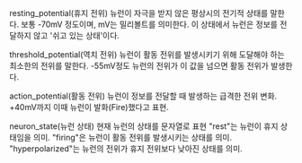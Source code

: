 
resting_potential(휴지 전위)
뉴런이 자극을 받지 않은 평상시의 전기적 상태를 말한다.
보통 -70mV 정도이며, mV는 밀리볼트를 의미한다.
이 상태에서 뉴런은 정보를 전달하지 않고 '쉬고 있는 상태'이다.

threshold_potential(역치 전위)
뉴런이 활동 전위를 발생시키기 위해 도달해야 하는 최소한의 전위를 말한다.
-55mV정도
뉴런의 전위가 이 값을 넘으면 활동 전위가 발생한다.

action_potential(활동 전위)
뉴런이 정보를 전달할 때 발생하는 급격한 전위 변화.
+40mV까지
이때 뉴런이 발화(Fire)했다고 표현.

neuron_state(뉴런 상태)
현재 뉴런의 상태를 문자열로 표현
"rest"는 뉴런이 휴지 상태임을 의미.
"firing"은 뉴런이 활동 전위를 발생시키는 상태를 의미.
"hyperpolarized"는 뉴런의 전위가 휴지 전위보다 낮아진 상태를 의미.